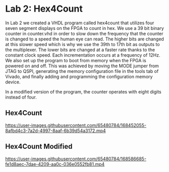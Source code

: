 # Lab 2: Hex4Count
In Lab 2 we created a VHDL program called hex4count that utilizes four seven segment displays on the FPGA to count in hex.  We use a 39 bit binary counter in counter.vhd in order to slow down the frequency that the counter is changed to a speed the human eye can read.  The higher bits are changed at this slower speed which is why we use the 39th to 17th bit as outputs to the multiplexer.  The lower bits are changed at a faster rate thanks to the constant clock speed.  Each incrementation occurs at a frequency of 12Hz.  We also set up the program to boot from memory when the FPGA is powered on and off.  This was achieved by moving the MODE jumper from JTAG to QSPI, generating the memory configuration file in the tools tab of Vivado, and finally adding and programming the configuration memory device.

In a modified version of the program, the counter operates with eight digits instead of four.

## Hex4Count
https://user-images.githubusercontent.com/65480784/168452055-8afbd4c3-7a2d-4997-8aaf-6b39d54a3172.mp4

## Hex4Count Modified
https://user-images.githubusercontent.com/65480784/168586685-fe1d8aec-7dae-4209-aa0c-036e0552fb81.mp4

